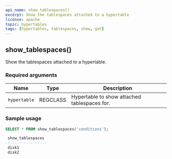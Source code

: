 ```yaml
---
api_name: show_tablespaces()
excerpt: Show the tablespaces attached to a hypertable
license: apache
topic: hypertables
tags: [hypertables, tablespaces, show, get]
---
```


## show_tablespaces() 

Show the tablespaces attached to a hypertable.

### Required arguments

|Name|Type|Description|
|---|---|---|
| `hypertable` | REGCLASS | Hypertable to show attached tablespaces for.|


### Sample usage 

```sql
SELECT * FROM show_tablespaces('conditions');

 show_tablespaces
------------------
 disk1
 disk2
```
